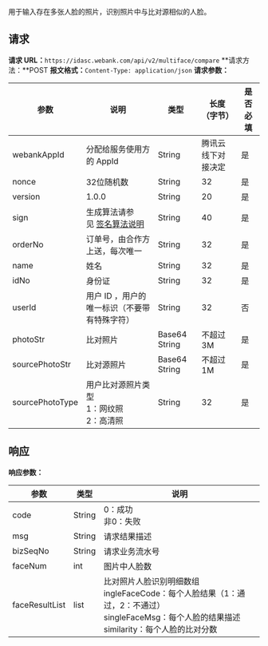 用于输入存在多张人脸的照片，识别照片中与比对源相似的人脸。
## 请求
**请求 URL：**`https://idasc.webank.com/api/v2/multiface/compare`
**请求方法：**POST
**报文格式：**`Content-Type: application/json`
**请求参数：**

|参数|	说明	|类型	|长度（字节）|	是否必填|
|-|-|-|-|-|
|webankAppId	|分配给服务使用方的 AppId	|String	|腾讯云线下对接决定|	是|
|nonce	|32位随机数|	String|	32	|是|
|version	|1.0.0|	String	|20	|是|
|sign	|生成算法请参见 [签名算法说明](https://cloud.tencent.com/document/product/655/13817)|	String|	40|	是|
|orderNo	|订单号，由合作方上送，每次唯一|	String|	32|	是|
|name	|姓名|	String|	32	|是|
|idNo	|身份证	|String	|32|	是|
|userId	|用户 ID ，用户的唯一标识（不要带有特殊字符）|	String|	32|	否|
|photoStr	|比对照片	|Base64 String	|不超过3M	|是|
|sourcePhotoStr	|比对源照片|	Base64 String|	不超过1M	|是|
|sourcePhotoType	|用户比对源照片类型<br/>1：网纹照<br/>2：高清照|	String|	32	|是|

## 响应
**响应参数：**

|参数|	类型	|说明|
|-|-|-|
|code|	String|	0：成功<br>非0：失败|
|msg|	String|	请求结果描述|
|bizSeqNo|	String	|请求业务流水号|
|faceNum|int	|图片中人脸数|
|faceResultList|list|比对照片人脸识别明细数组<br/>ingleFaceCode：每个人脸结果（1：通过，2：不通过）<br/>singleFaceMsg：每个人脸的结果描述<br/>similarity：每个人脸的比对分数
